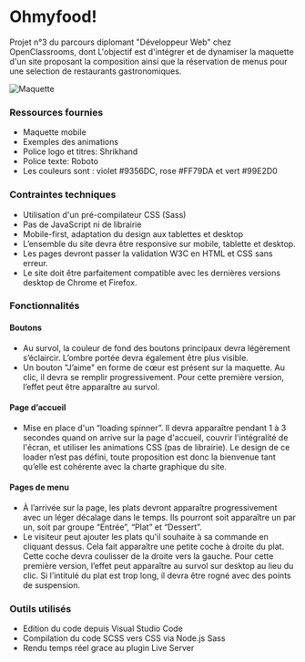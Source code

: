 # Ohmyfood!

Projet n°3 du parcours diplomant "Développeur Web" chez OpenClassrooms, dont L'objectif est d'intégrer et de dynamiser la maquette d'un site proposant la composition ainsi que la réservation de menus pour une selection de restaurants gastronomiques.

![Maquette](https://user.oc-static.com/upload/2020/08/24/15982605908418_Maquettes%20Ohmyfood.jpg)

### Ressources fournies

- Maquette mobile
- Exemples des animations
- Police logo et titres: Shrikhand
- Police texte: Roboto
- Les couleurs sont : violet #9356DC, rose #FF79DA et vert #99E2D0

### Contraintes techniques

- Utilisation d'un pré-compilateur CSS (Sass)
- Pas de JavaScript ni de librairie
- Mobile-first, adaptation du design aux tablettes et desktop
- L’ensemble du site devra être responsive sur mobile, tablette et desktop.
- Les pages devront passer la validation W3C en HTML et CSS sans erreur.
- Le site doit être parfaitement compatible avec les dernières versions desktop de Chrome et Firefox.

### Fonctionnalités

#### Boutons

- Au survol, la couleur de fond des boutons principaux devra légèrement s’éclaircir. L’ombre portée devra également être plus visible.
- Un bouton "J’aime" en forme de cœur est présent sur la maquette. Au clic, il devra se remplir progressivement. Pour cette première version, l’effet peut être apparaître au survol.

#### Page d’accueil

- Mise en place d'un “loading spinner”. Il devra apparaître pendant 1 à 3 secondes quand on arrive sur la page d'accueil, couvrir l'intégralité de l'écran, et utiliser les animations CSS (pas de librairie). Le design de ce loader n’est pas défini, toute proposition est donc la bienvenue tant qu’elle est cohérente avec la charte graphique du site.

#### Pages de menu

- À l’arrivée sur la page, les plats devront apparaître progressivement avec un léger décalage dans le temps. Ils pourront soit apparaître un par un, soit par groupe “Entrée”, “Plat” et “Dessert”.
- Le visiteur peut ajouter les plats qu'il souhaite à sa commande en cliquant dessus. Cela fait apparaître une petite coche à droite du plat. Cette coche devra coulisser de la droite vers la gauche. Pour cette première version, l’effet peut apparaître au survol sur desktop au lieu du clic. Si l’intitulé du plat est trop long, il devra être rogné avec des points de suspension.

### Outils utilisés

- Edition du code depuis Visual Studio Code
- Compilation du code SCSS vers CSS via Node.js Sass
- Rendu temps réel grace au plugin Live Server
